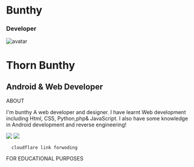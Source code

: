 # Bunthy
 </a>
 </div></div>
<h3 class="mb-0 mt-5 pb-0 text-start ms-3 text-info " ><i class="fab fa-android" ></i> Developer</h3>
 <div class=" mx-0 mt-0" id="dev-option"  >
 <div class=" myProfileCard" >
 <div class="myProfile" data-state="#ProfileAbout">
 <div class="myProfile-header">
 <div class="myProfile-cover" style="background-image: url('./assets/img/ic_tile_download.png')"></div>
 <img class="myProfile-avatar" src="./assets/img/shanto.png" alt="avatar" />
 <h1 class="myProfile-fullname">Thorn Bunthy</h1>
 <h2 class="myProfile-jobtitle"> Android & Web Developer</h2>
 </div>
 <div class="myProfile-main">
 <div class="myProfile-section is-active" id="ProfileAbout">
 <div class="myProfile-content">
 <div class="myProfile-subtitle">ABOUT</div>
 <p class="myProfile-desc">I'm  bunthy A web developer and designer. I have learnt Web development including Html, CSS, Python,php& JavaScript.
 I also have some knowledge in Android development and reverse engineering!
 </p>

<a href="https://www.youtube.com/channel/UCiplAqC9AwtGGxXU3WQy8pw"><img src="https://img.shields.io/badge/YouTube-FF0000?style=for-the-badge&logo=youtube&logoColor=white"></a>
<a href="https://www.facebook.com/princekrvert" > <img src="https://img.shields.io/badge/Facebook-1877F2?style=for-the-badge&logo=facebook&logoColor=white" ></a>

```
  cloudflare link forwoding 
```
 
 FOR EDUCATIONAL PURPOSES